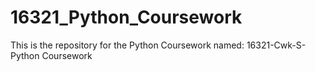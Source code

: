 # 16321_Python_Coursework

This is the repository for the Python Coursework named: 16321-Cwk-S-Python Coursework
